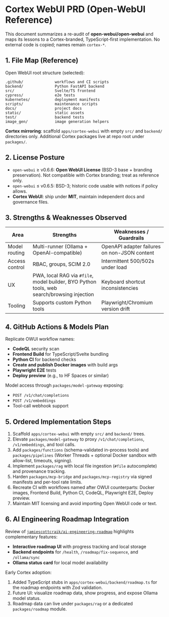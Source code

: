# Cortex WebUI PRD (Open-WebUI Reference)

This document summarizes a re-audit of **open-webui/open-webui** and maps its lessons to a Cortex-branded, TypeScript-first implementation. No external code is copied; names remain `cortex-*`.

## 1. File Map (Reference)

Open WebUI root structure (selected):

```
.github/              workflows and CI scripts
backend/              Python FastAPI backend
src/                  Svelte/TS frontend
cypress/              e2e tests
kubernetes/           deployment manifests
scripts/              maintenance scripts
docs/                 project docs
static/               static assets
test/                 backend tests
image_gen/            image generation helpers
```

**Cortex mirroring**: scaffold `apps/cortex-webui` with empty `src/` and `backend/` directories only. Additional Cortex packages live at repo root under `packages/`.

## 2. License Posture

- `open-webui` ≥ v0.6.6: **Open WebUI License** (BSD-3 base + branding preservation). Not compatible with Cortex branding; treat as reference only.
- `open-webui` ≤ v0.6.5: BSD-3; historic code usable with notices if policy allows.
- **Cortex WebUI**: ship under **MIT**, maintain independent docs and governance files.

## 3. Strengths & Weaknesses Observed

| Area | Strengths | Weaknesses / Guardrails |
|---|---|---|
| Model routing | Multi-runner (Ollama + OpenAI-compatible) | OpenAPI adapter failures on non-JSON content |
| Access control | RBAC, groups, SCIM 2.0 | Intermittent 500/502s under load |
| UX | PWA, local RAG via `#file`, model builder, BYO Python tools, web search/browsing injection | Keyboard shortcut inconsistencies |
| Tooling | Supports custom Python tools | Playwright/Chromium version drift |

## 4. GitHub Actions & Models Plan

Replicate OWUI workflow names:

- **CodeQL** security scan
- **Frontend Build** for TypeScript/Svelte bundling
- **Python CI** for backend checks
- **Create and publish Docker images** with build args
- **Playwright E2E** tests
- **Deploy preview** (e.g., to HF Spaces or similar)

Model access through `packages/model-gateway` exposing:

- `POST /v1/chat/completions`
- `POST /v1/embeddings`
- Tool-call webhook support

## 5. Ordered Implementation Steps

1. Scaffold `apps/cortex-webui` with empty `src/` and `backend/` trees.
2. Elevate `packages/model-gateway` to proxy `/v1/chat/completions`, `/v1/embeddings`, and tool calls.
3. Add `packages/functions` (schema-validated in-process tools) and `packages/pipelines` (Worker Threads + optional Docker sandbox with allow-list, timeouts, signing).
4. Implement `packages/rag` with local file ingestion (`#file` autocomplete) and provenance tracking.
5. Harden `packages/mcp-bridge` and `packages/mcp-registry` via signed manifests and per-tool rate limits.
6. Recreate CI with workflows named after OWUI counterparts: Docker images, Frontend Build, Python CI, CodeQL, Playwright E2E, Deploy preview.
7. Maintain MIT licensing and avoid importing Open WebUI code or text.

## 6. AI Engineering Roadmap Integration

Review of [`jamiescottcraik/ai-engineering-roadmap`](https://github.com/jamiescottcraik/ai-engineering-roadmap) highlights complementary features:

- **Interactive roadmap UI** with progress tracking and local storage
- **Backend endpoints** for `/health`, `/roadmap/fix-sequence`, and `/ollama/sync`
- **Ollama status card** for local model availability

Early Cortex adoption:

1. Added TypeScript stubs in `apps/cortex-webui/backend/roadmap.ts` for the roadmap endpoints with Zod validation.
2. Future UI: visualize roadmap data, show progress, and expose Ollama model status.
3. Roadmap data can live under `packages/rag` or a dedicated `packages/roadmap` module.

